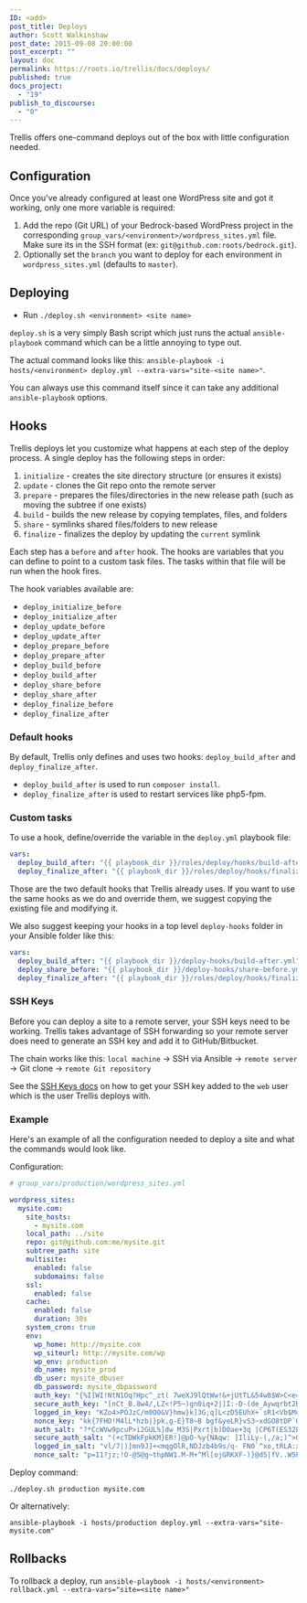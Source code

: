 ```yaml
---
ID: <add>
post_title: Deploys
author: Scott Walkinshaw
post_date: 2015-09-08 20:00:00
post_excerpt: ""
layout: doc
permalink: https://roots.io/trellis/docs/deploys/
published: true
docs_project:
  - "19"
publish_to_discourse:
  - "0"
---
```

Trellis offers one-command deploys out of the box with little configuration needed.

## Configuration

Once you've already configured at least one WordPress site and got it working, only one more variable is required:

1. Add the repo (Git URL) of your Bedrock-based WordPress project in the corresponding `group_vars/<environment>/wordpress_sites.yml` file. Make sure its in the SSH format (ex: `git@github.com:roots/bedrock.git`).
2. Optionally set the `branch` you want to deploy for each environment in `wordpress_sites.yml` (defaults to `master`).

## Deploying

* Run `./deploy.sh <environment> <site name>`

`deploy.sh` is a very simply Bash script which just runs the actual `ansible-playbook` command which can be a little annoying to type out.

The actual command looks like this: `ansible-playbook -i hosts/<environment> deploy.yml --extra-vars="site-<site name>"`.

You can always use this command itself since it can take any additional `ansible-playbook` options.

## Hooks

Trellis deploys let you customize what happens at each step of the deploy process. A single deploy has the following steps in order:

1. `initialize` - creates the site directory structure (or ensures it exists)
2. `update` - clones the Git repo onto the remote server
3. `prepare` - prepares the files/directories in the new release path (such as moving the subtree if one exists)
4. `build` - builds the new release by copying templates, files, and folders
5. `share` - symlinks shared files/folders to new release
6. `finalize` - finalizes the deploy by updating the `current` symlink

Each step has a `before` and `after` hook. The hooks are variables that you can define to point to a custom task files. The tasks within that file will be run when the hook fires.

The hook variables available are:

* `deploy_initialize_before`
* `deploy_initialize_after`
* `deploy_update_before`
* `deploy_update_after`
* `deploy_prepare_before`
* `deploy_prepare_after`
* `deploy_build_before`
* `deploy_build_after`
* `deploy_share_before`
* `deploy_share_after`
* `deploy_finalize_before`
* `deploy_finalize_after`

### Default hooks

By default, Trellis only defines and uses two hooks: `deploy_build_after` and `deploy_finalize_after`.

* `deploy_build_after` is used to run `composer install`.
* `deploy_finalize_after` is used to restart services like php5-fpm.

### Custom tasks

To use a hook, define/override the variable in the `deploy.yml` playbook file:

```yml
vars:
  deploy_build_after: "{{ playbook_dir }}/roles/deploy/hooks/build-after.yml"
  deploy_finalize_after: "{{ playbook_dir }}/roles/deploy/hooks/finalize-after.yml"
```

Those are the two default hooks that Trellis already uses. If you want to use the same hooks as we do and override them, we suggest copying the existing file and modifying it.

We also suggest keeping your hooks in a top level `deploy-hooks` folder in your Ansible folder like this:

```yml
vars:
  deploy_build_after: "{{ playbook_dir }}/deploy-hooks/build-after.yml"
  deploy_share_before: "{{ playbook_dir }}/deploy-hooks/share-before.yml"
  deploy_finalize_after: "{{ playbook_dir }}/roles/deploy/hooks/finalize-after.yml"
```

### SSH Keys

Before you can deploy a site to a remote server, your SSH keys need to be working. Trellis takes advantage of SSH forwarding so your remote server does need to generate an SSH key and add it to GitHub/Bitbucket.

The chain works like this: `local machine` -> SSH via Ansible -> `remote server` -> Git clone -> `remote Git repository`

See the [SSH Keys docs](https://roots.io/trellis/docs/ssh-keys/) on how to get your SSH key added to the `web` user which is the user Trellis deploys with.

### Example

Here's an example of all the configuration needed to deploy a site and what the commands would look like.

Configuration:
```yaml
# group_vars/production/wordpress_sites.yml

wordpress_sites:
  mysite.com:
    site_hosts:
      - mysite.com
    local_path: ../site
    repo: git@github.com:me/mysite.git
    subtree_path: site
    multisite:
      enabled: false
      subdomains: false
    ssl:
      enabled: false
    cache:
      enabled: false
      duration: 30s
    system_cron: true
    env:
      wp_home: http://mysite.com
      wp_siteurl: http://mysite.com/wp
      wp_env: production
      db_name: mysite_prod
      db_user: mysite_dbuser
      db_password: mysite_dbpassword
      auth_key: "{%I[WI!NtN1Oq?Hpc^_zt( 7weXJ9lQtWw!&+jUtTL&54w8$W>C<e=7Eh9cM0 <-)]}"
      secure_auth_key: "[nCt_B.8w4/,LZ<!P5~)gn0iq+2|]I:-D-(de_Aywqrbt2B%js)?=$or/P%5+suc"
      logged_in_key: "KZo4>POJzC/m0O0&V}hmw}k]3G;q]L<zD5EUhX+`sR1<Vb$Mu@t{%c`-HAKkp@-/`}`"
      nonce_key: "kk{7FHD!M4lL*hzb|}pk,g-E}T8~B bgf&yeLR}vS3~xdGO8tDP`O9|K|,/:+{zo}`"
      auth_salt: "?*CcWVw9pcuP>i2GUL%]dw_M3S|Pxrt|b)D0ae+3q |CP6T(ES32P1}##a>]PLM@)"
      secure_auth_salt: "(+cTDWkFpkKM}ER!]@pO-%y{NAqw: ]IliLy-(,/a;)^>OB=W|Ne;F)LCAGpgO6{}})"
      logged_in_salt: "vl/7|)]mn9J]+<mqgOlR,NDJzb4b9s/q- FN0`^xo,tRLA:xVln+1<y)1>%=)k#;`"
      nonce_salt: "p=11?jz;!O-@S@g~thpNW1.M-M+^Ml[ojGRKXF-)}@d5|fV..W5Pjrh#m;-O#R:#]"
```

Deploy command:
```
./deploy.sh production mysite.com
```

Or alternatively:
```
ansible-playbook -i hosts/production deploy.yml --extra-vars="site-mysite.com"
```

## Rollbacks

To rollback a deploy, run `ansible-playbook -i hosts/<environment> rollback.yml --extra-vars="site=<site name>"`
